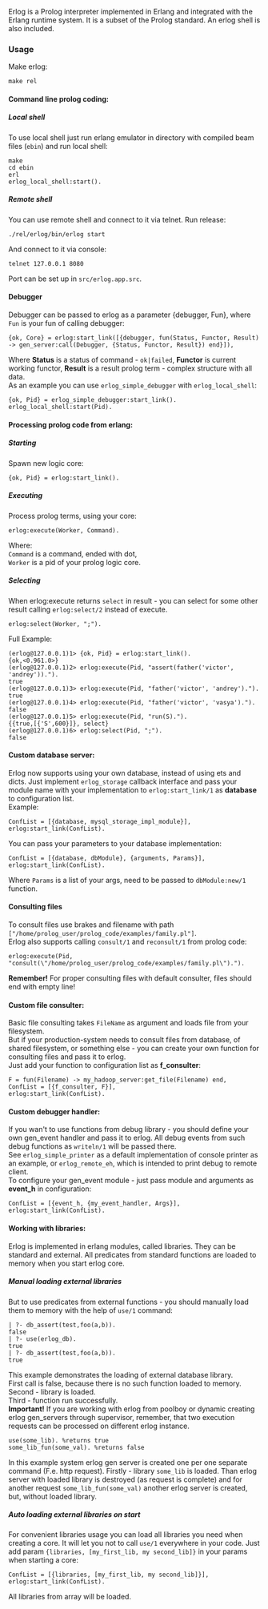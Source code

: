 Erlog is a Prolog interpreter implemented in Erlang and integrated
with the Erlang runtime system. It is a subset of the Prolog standard.
An erlog shell is also included.

### Usage
Make erlog:  

    make rel

#### Command line prolog coding:
##### Local shell
To use local shell just run erlang emulator in directory with compiled beam files (`ebin`) and run local shell:

    make
    cd ebin
    erl
    erlog_local_shell:start().
##### Remote shell
You can use remote shell and connect to it via telnet.
Run release:

    ./rel/erlog/bin/erlog start
And connect to it via console:

    telnet 127.0.0.1 8080
Port can be set up in `src/erlog.app.src`. 

#### Debugger
Debugger can be passed to erlog as a parameter {debugger, Fun}, where `Fun` is your fun of calling debugger:

    {ok, Core} = erlog:start_link([{debugger, fun(Status, Functor, Result) -> gen_server:call(Debugger, {Status, Functor, Result}) end}]),
Where __Status__ is a status of command - `ok|failed`, __Functor__ is current working functor, __Result__ is a result 
prolog term - complex structure with all data.  
As an example you can use `erlog_simple_debugger` with `erlog_local_shell`:

    {ok, Pid} = erlog_simple_debugger:start_link().
    erlog_local_shell:start(Pid).

#### Processing prolog code from erlang:
##### Starting
Spawn new logic core: 

    {ok, Pid} = erlog:start_link().
##### Executing
Process prolog terms, using your core:

    erlog:execute(Worker, Command).
Where:  
`Command` is a command, ended with dot,  
`Worker` is a pid of your prolog logic core. 
##### Selecting
When erlog:execute returns `select` in result - you can select for some other result calling `erlog:select/2` instead of execute.

    erlog:select(Worker, ";").
Full Example:

    (erlog@127.0.0.1)1> {ok, Pid} = erlog:start_link().
    {ok,<0.961.0>}
    (erlog@127.0.0.1)2> erlog:execute(Pid, "assert(father('victor', 'andrey')).").
    true
    (erlog@127.0.0.1)3> erlog:execute(Pid, "father('victor', 'andrey').").        
    true
    (erlog@127.0.0.1)4> erlog:execute(Pid, "father('victor', 'vasya')."). 
    false
    (erlog@127.0.0.1)5> erlog:execute(Pid, "run(S)."). 
    {{true,[{'S',600}]}, select}
    (erlog@127.0.0.1)6> erlog:select(Pid, ";"). 
    false

#### Custom database server:
Erlog now supports using your own database, instead of using ets and dicts. Just implement `erlog_storage` callback interface
and pass your module name with your implementation to `erlog:start_link/1` as __database__ to configuration list.  
Example:  
    
    ConfList = [{database, mysql_storage_impl_module}],
    erlog:start_link(ConfList).
You can pass your parameters to your database implementation:

    ConfList = [{database, dbModule}, {arguments, Params}],
    erlog:start_link(ConfList).
Where `Params` is a list of your args, need to be passed to `dbModule:new/1` function.

#### Consulting files
To consult files use brakes and filename with path `["/home/prolog_user/prolog_code/examples/family.pl"]`.  
Erlog also supports calling `consult/1` and `reconsult/1` from prolog code:  

    erlog:execute(Pid, "consult(\"/home/prolog_user/prolog_code/examples/family.pl\")."). 
__Remember!__ For proper consulting files with default consulter, files should end with empty line!  

#### Custom file consulter:
Basic file consulting takes `FileName` as argument and loads file from your filesystem.  
But if your production-system needs to consult files from database, of shared filesystem, or something else - you can create
your own function for consulting files and pass it to erlog.  
Just add your function to configuration list as __f_consulter__:

    F = fun(Filename) -> my_hadoop_server:get_file(Filename) end,
    ConfList = [{f_consulter, F}],
    erlog:start_link(ConfList).
    
#### Custom debugger handler:
If you wan't to use functions from debug library - you should define your own gen_event handler and pass it to erlog.
All debug events from such debug functions as `writeln/1` will be passed there.  
See `erlog_simple_printer` as a default implementation of console printer as an example, or `erlog_remote_eh`, which is intended to print debug to remote client.  
To configure your gen_event module - just pass module and arguments as __event_h__ in configuration:

    ConfList = [{event_h, {my_event_handler, Args}],
    erlog:start_link(ConfList).
    
#### Working with libraries:
Erlog is implemented in erlang modules, called libraries. They can be standard and external. 
All predicates from standard functions are loaded to memory when you start erlog core.  
##### Manual loading external libraries
But to use predicates from external functions - you should manually load them to memory with the help of `use/1` command:

    | ?- db_assert(test,foo(a,b)).
    false
    | ?- use(erlog_db).
    true
    | ?- db_assert(test,foo(a,b)).
    true
This example demonstrates the loading of external database library.  
First call is false, because there is no such function loaded to memory.   
Second - library is loaded.  
Third - function run successfully.  
__Important!__ If you are working with erlog from poolboy or dynamic creating erlog gen_servers through supervisor, 
remember, that two execution requests can be processed on different erlog instance.  

    use(some_lib). %returns true
    some_lib_fun(some_val). %returns false
In this example system erlog gen server is created one per one separate command (F.e. http request). Firstly - library
`some_lib` is loaded. Than erlog server with loaded library is destroyed (as request is complete) and for another request
`some_lib_fun(some_val)` another erlog server is created, but, without loaded library.
##### Auto loading external libraries on start
For convenient libraries usage you can load all libraries you need when creating a core. It will let you not to call `use/1`
everywhere in your code. Just add param `{libraries, [my_first_lib, my second_lib]}` in your params when starting a core:

    ConfList = [{libraries, [my_first_lib, my second_lib]}],
    erlog:start_link(ConfList).
All libraries from array will be loaded.
